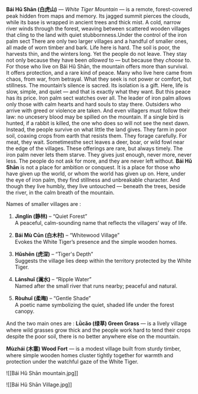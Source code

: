 **Bái Hǔ Shān (白虎山)** — _White Tiger Mountain_ — is a remote, forest-covered peak hidden from maps and memory. Its jagged summit pierces the clouds, while its base is wrapped in ancient trees and thick mist. A cold, narrow river winds through the forest, weaving between scattered wooden villages that cling to the land with quiet stubbornness.Under the control of the iron palm sect 
There are only two larger villages and a handful of smaller ones, all made of worn timber and bark. Life here is hard. The soil is poor, the harvests thin, and the winters long. Yet the people do not leave. They stay not only because they have been _allowed_ to — but because they _choose_ to.
For those who live on Bái Hǔ Shān, the mountain offers more than survival. It offers protection, and a rare kind of peace. Many who live here came from chaos, from war, from betrayal. What they seek is not power or comfort, but stillness. The mountain’s silence is sacred. Its isolation is a gift. Here, life is slow, simple, and quiet — and that is exactly what they want.
But this peace has its price.
Iron palm sect watches over all. The leader of iron palm allows only those with calm hearts and hard souls to stay there. Outsiders who arrive with greed or violence are taken. And even villagers must follow their law: no uncesery blood may be spilled on the mountain. If a single bird is hunted, if a rabbit is killed, the one who does so will not see the next dawn.
Instead, the people survive on what little the land gives. They farm in poor soil, coaxing crops from earth that resists them. They forage carefully. For meat, they wait. Sometimesthe sect leaves a deer, boar, or wild fowl near the edge of the villages. These offerings are rare, but always timely.
The iron palm never lets them starve.
They gives just enough, never more, never less. The people do not ask for more, and they are never left without.
**Bái Hǔ Shān** is not a place for ambition or conquest. It is a place for those who have given up the world, or whom the world has given up on. Here, under the eye of iron palm, they find stillness and unbreakable character. And though they live humbly, they live untouched — beneath the trees, beside the river, in the calm breath of the mountain.

Names of smaller villages are :
1. **Jìnglín (静林)** – “Quiet Forest”  
    A peaceful, calm-sounding name that reflects the villagers’ way of life.
    
2. **Bái Mù Cūn (白木村)** – “Whitewood Village”  
    Evokes the White Tiger’s presence and the simple wooden homes.
    
3. **Hǔshēn (虎深)** – “Tiger's Depth”  
    Suggests the village lies deep within the territory protected by the White Tiger.
    
4. **Lánshuǐ (澜水)** – “Ripple Water”  
    Named after the small river that runs nearby; peaceful and natural.
    
5. **Ròuhuǐ (柔晦)** – “Gentle Shade”  
    A poetic name symbolizing the quiet, shaded life under the forest canopy.


And the two main ones are :
**Lǜcǎo (绿草)  Green Grass** — is a  lively village where wild grasses grow thick and the people work hard to tend their crops despite the poor soil, there is no better anywhere else on the mountain.

**Mùzhái (木寨)  Wood Fort** — is a modest village built from sturdy timber, where simple wooden homes cluster tightly together for warmth and protection under the watchful gaze of the White Tiger.

![[Bái Hǔ Shān mountain.jpg]]

![[Bái Hǔ Shān Village.jpg]]